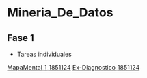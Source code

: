 # Mineria_De_Datos

## Fase 1

- Tareas individuales

[MapaMental_1_1851124](https://github.com/CereceroAngela/Mineria_De_Datos/blob/main/MapaMental_1_1851124.pdf)
[Ex-Diagnostico_1851124](https://github.com/CereceroAngela/Mineria_De_Datos/blob/main/Ex-Diagnostico_1851124.pdf)
